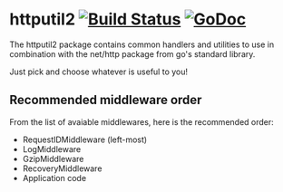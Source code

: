 # httputil2 [![Build Status](https://travis-ci.org/zimbatm/httputil2.svg?branch=master)](https://travis-ci.org/zimbatm/httputil2) [![GoDoc](https://godoc.org/github.com/zimbatm/httputil2?status.svg)](http://godoc.org/github.com/zimbatm/httputil2)

The httputil2 package contains common handlers and utilities to use in
combination with the net/http package from go's standard library.

Just pick and choose whatever is useful to you!

## Recommended middleware order

From the list of avaiable middlewares, here is the recommended order:

* RequestIDMiddleware (left-most)
* LogMiddleware
* GzipMiddleware
* RecoveryMiddleware
* Application code

